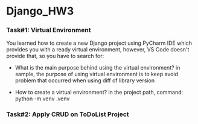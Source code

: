 # Django_HW3


### Task#1: Virtual Environment

You learned how to create a new Django project using PyCharm IDE which provides you with a ready virtual environment, however, VS Code doesn't provide that, so you have to search for:

- What is the main purpose behind using the virtual environment?
  in sample, the purpose of using virtual environment is to keep avoid problem that occurred when using diff of library version



- How to create a virtual environment?
  in the project path, command:
  python -m venv .venv




### Task#2: Apply CRUD on ToDoList Project
